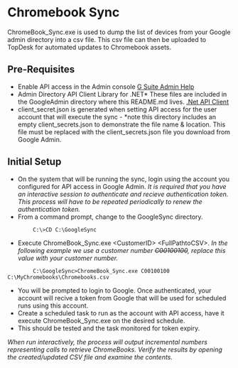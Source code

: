 # Chromebook Sync

ChromeBook_Sync.exe is used to dump the list of devices from your Google admin directory into a csv file. This csv file can then be uploaded to TopDesk for automated updates to Chromebook assets.

## Pre-Requisites

- Enable API access in the Admin console [G Suite Admin Help](https://support.google.com/a/answer/60757)
- Admin Directory API Client Library for .NET\* These files are included in the GoogleAdmin directory where this README.md lives. [.Net API Client](https://developers.google.com/api-client-library/dotnet/apis/admin/directory_v1)
- client_secret.json is generated when setting API access for the user account that will execute the sync - *note this directory includes an empty client_secrets.json to demonstrate the file name & location. This file must be replaced with the client_secrets.json file you download from Google Admin.

## Initial Setup

- On the system that will be running the sync, login using the account you configured for API access in Google Admin. *It is required that you have an interactive session to authenticate and recieve authentication token. This process will have to be repeated periodically to renew the authentication token.*
- From a command prompt, change to the GoogleSync directory.

```CMD
        C:\>CD C:\GoogleSync
```

- Execute ChromeBook_Sync.exe \<CustomerID\> \<FullPathtoCSV\>.  *In the following example we use a customer number ~~C00100100~~, replace this value with your customer number.*

```CMD
        C:\GoogleSync>ChromeBook_Sync.exe C00100100 C:\MyChromebooks\Chromebooks.csv
```

- You will be prompted to login to Google. Once authenticated, your account will recive a token from Google that will be used for scheduled runs using this account.
- Create a scheduled task to run as the account with API access, have it execute ChromeBook_Sync.exe on the desired schedule.
- This should be tested and the task monitored for token expiry.

*When run interactively, the process will output incremental numbers representing calls to retrieve ChromeBooks. Verify the results by opening the created/updated CSV file and examine the contents.*
